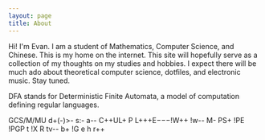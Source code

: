 ```yaml
---
layout: page
title: About
---
```

Hi! I'm Evan. I am a student of Mathematics, Computer Science, and Chinese. This is my home on the internet. This site will hopefully serve as a collection of my thoughts on my studies and hobbies. I expect there will be much ado about theoretical computer science, dotfiles, and electronic music. Stay tuned.

DFA stands for Deterministic Finite Automata, a model of computation defining regular languages.

GCS/M/MU d+(-)>- s:- a-- C++UL+ P L+++E−−−!W++ !w-- M- PS+ !PE !PGP t !X R tv-- b+ !G e h r++
